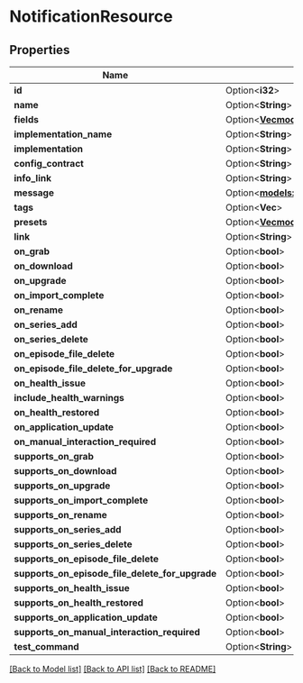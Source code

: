 # NotificationResource

## Properties

Name | Type | Description | Notes
------------ | ------------- | ------------- | -------------
**id** | Option<**i32**> |  | [optional]
**name** | Option<**String**> |  | [optional]
**fields** | Option<[**Vec<models::Field>**](Field.md)> |  | [optional]
**implementation_name** | Option<**String**> |  | [optional]
**implementation** | Option<**String**> |  | [optional]
**config_contract** | Option<**String**> |  | [optional]
**info_link** | Option<**String**> |  | [optional]
**message** | Option<[**models::ProviderMessage**](ProviderMessage.md)> |  | [optional]
**tags** | Option<**Vec<i32>**> |  | [optional]
**presets** | Option<[**Vec<models::NotificationResource>**](NotificationResource.md)> |  | [optional]
**link** | Option<**String**> |  | [optional]
**on_grab** | Option<**bool**> |  | [optional]
**on_download** | Option<**bool**> |  | [optional]
**on_upgrade** | Option<**bool**> |  | [optional]
**on_import_complete** | Option<**bool**> |  | [optional]
**on_rename** | Option<**bool**> |  | [optional]
**on_series_add** | Option<**bool**> |  | [optional]
**on_series_delete** | Option<**bool**> |  | [optional]
**on_episode_file_delete** | Option<**bool**> |  | [optional]
**on_episode_file_delete_for_upgrade** | Option<**bool**> |  | [optional]
**on_health_issue** | Option<**bool**> |  | [optional]
**include_health_warnings** | Option<**bool**> |  | [optional]
**on_health_restored** | Option<**bool**> |  | [optional]
**on_application_update** | Option<**bool**> |  | [optional]
**on_manual_interaction_required** | Option<**bool**> |  | [optional]
**supports_on_grab** | Option<**bool**> |  | [optional]
**supports_on_download** | Option<**bool**> |  | [optional]
**supports_on_upgrade** | Option<**bool**> |  | [optional]
**supports_on_import_complete** | Option<**bool**> |  | [optional]
**supports_on_rename** | Option<**bool**> |  | [optional]
**supports_on_series_add** | Option<**bool**> |  | [optional]
**supports_on_series_delete** | Option<**bool**> |  | [optional]
**supports_on_episode_file_delete** | Option<**bool**> |  | [optional]
**supports_on_episode_file_delete_for_upgrade** | Option<**bool**> |  | [optional]
**supports_on_health_issue** | Option<**bool**> |  | [optional]
**supports_on_health_restored** | Option<**bool**> |  | [optional]
**supports_on_application_update** | Option<**bool**> |  | [optional]
**supports_on_manual_interaction_required** | Option<**bool**> |  | [optional]
**test_command** | Option<**String**> |  | [optional]

[[Back to Model list]](../README.md#documentation-for-models) [[Back to API list]](../README.md#documentation-for-api-endpoints) [[Back to README]](../README.md)


